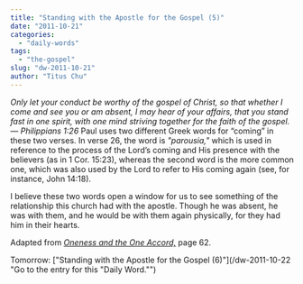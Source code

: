 ```yaml
---
title: "Standing with the Apostle for the Gospel (5)"
date: "2011-10-21"
categories: 
  - "daily-words"
tags: 
  - "the-gospel"
slug: "dw-2011-10-21"
author: "Titus Chu"
---
```


_Only let your conduct be worthy of the gospel of Christ, so that whether I come and see you or am absent, I may hear of your affairs, that you stand fast in one spirit, with one mind striving together for the faith of the gospel. — Philippians 1:26_ Paul uses two different Greek words for “coming” in these two verses. In verse 26, the word is _"parousia,"_ which is used in reference to the process of the Lord’s coming and His presence with the believers (as in 1 Cor. 15:23), whereas the second word is the more common one, which was also used by the Lord to refer to His coming again (see, for instance, John 14:18).

I believe these two words open a window for us to see something of the relationship this church had with the apostle. Though he was absent, he was with them, and he would be with them again physically, for they had him in their hearts.

Adapted from _[Oneness and the One Accord,](/book-oneness "Go to the listing for this book.")_ page 62.

Tomorrow: ["Standing with the Apostle for the Gospel (6)"](/dw-2011-10-22 "Go to the entry for this "Daily Word."")
